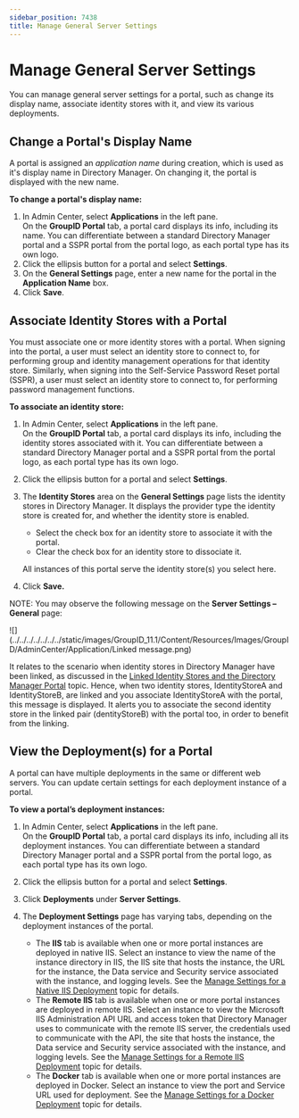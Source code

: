 ```yaml
---
sidebar_position: 7438
title: Manage General Server Settings
---
```


# Manage General Server Settings

You can manage general server settings for a portal, such as change its display name, associate identity stores with it, and view its various deployments.

## Change a Portal's Display Name

A portal is assigned an *application name* during creation, which is used as it's display name in Directory Manager. On changing it, the portal is displayed with the
new name.

**To change a portal's display name:**

1. In Admin Center, select **Applications** in the left pane.  
   On the **GroupID Portal** tab, a portal card displays its info, including its name. You can differentiate between a standard Directory Manager portal and a SSPR portal from the portal logo, as each portal type has its own logo.
2. Click the ellipsis button for a portal and select **Settings**.
3. On the **General Settings** page, enter a new name for the portal in the **Application Name** box.
4. Click **Save**.

## Associate Identity Stores with a Portal

You must associate one or more identity stores with a portal. When signing into the portal, a user must select an identity store to connect to, for performing group and identity management operations for that identity store. Similarly, when signing into the Self-Service Password Reset portal (SSPR), a user must select an identity store to connect to, for performing password management functions.

**To associate an identity store:**

1. In Admin Center, select **Applications** in the left pane.  
   On the **GroupID Portal** tab, a portal card displays its info, including the identity stores associated with it. You can differentiate between a standard Directory Manager portal and a SSPR portal from the portal logo, as each portal type has its own logo.
2. Click the ellipsis button for a portal and select **Settings**.
3. The **Identity Stores** area on the **General Settings** page lists the identity stores in Directory Manager. It displays the provider type the identity
   store is created for, and whether the identity store is enabled.

   * Select the check box for an identity store to associate it with the portal.
   * Clear the check box for an identity store to dissociate it.

   All instances of this portal serve the identity store(s) you select here.
4. Click **Save.**

NOTE: You may observe the following message on the **Server Settings – General** page:

![](../../../../../../../static/images/GroupID_11.1/Content/Resources/Images/GroupID/AdminCenter/Application/Linked message.png)

It relates to the scenario when identity stores in Directory Manager have been linked, as discussed in the [Linked Identity Stores and the Directory Manager Portal](../../IdentityStore/Link/Overview#linked "Linked Identity Stores and the Directory Manager Portal") topic. Hence, when two identity stores, IdentityStoreA and IdentityStoreB, are linked and you associate IdentityStoreA with the portal, this message is displayed. It alerts you to associate the second identity store in the linked pair (dentityStoreB) with
the portal too, in order to benefit from the linking.

## View the Deployment(s) for a Portal

A portal can have multiple deployments in the same or different web servers. You can update certain settings for each deployment instance of a portal.

**To view a portal’s deployment instances:**

1. In Admin Center, select **Applications** in the left pane.  
   On the **GroupID Portal** tab, a portal card displays its info, including all its deployment instances. You can differentiate between a standard Directory Manager portal and a SSPR portal from the portal logo, as each portal type has its own logo.
2. Click the ellipsis button for a portal and select **Settings**.
3. Click **Deployments** under **Server Settings**.
4. The **Deployment Settings** page has varying tabs, depending on the deployment instances of the portal.

   * The **IIS** tab is available when one or more portal instances are deployed in native IIS. Select an instance to view the name of the instance directory in IIS, the IIS site that hosts the instance, the URL
     for the instance, the Data service and Security service associated with the instance, and logging levels. See the [Manage Settings for a Native IIS Deployment](NativeIIS "Manage Settings for a Native IIS Deployment") topic for details.
   * The **Remote IIS** tab is available when one or more portal instances are deployed in remote IIS. Select an instance to view the Microsoft IIS Administration API URL and access token that Directory Manager uses to
     communicate with the remote IIS server, the credentials used to communicate with the API, the site that hosts the instance, the Data service and Security service associated with the instance, and logging levels. See the [Manage Settings for a Remote IIS Deployment](RemoteIIS "Manage Settings for a Remote IIS Deployment") topic for details.
   * The **Docker** tab is available when one or more portal instances are deployed in Docker. Select an instance to view the port and Service URL used for deployment. See the [Manage Settings for a Docker Deployment](Docker "Manage Settings for a Docker Deployment") topic for details.